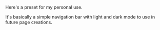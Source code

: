 Here's a preset for my personal use.

It's basically a simple navigation bar with light and dark mode to use in future page creations.
